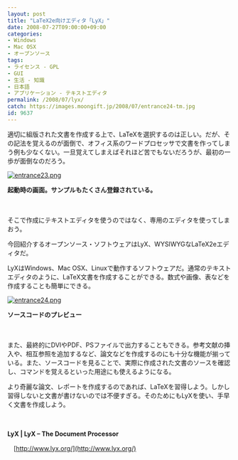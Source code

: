 ```yaml
---
layout: post
title: "LaTeX2e向けエディタ「LyX」"
date: 2008-07-27T09:00:00+09:00
categories:
- Windows
- Mac OSX
- オープンソース
tags: 
- ライセンス - GPL
- GUI
- 生活 - 知識
- 日本語
- アプリケーション - テキストエディタ
permalink: /2008/07/lyx/
catch: https://images.moongift.jp/2008/07/entrance24-tm.jpg
id: 9637
---
```

適切に組版された文書を作成する上で、LaTeXを選択するのは正しい。だが、その記法を覚えるのが面倒で、オフィス系のワードプロセッサで文書を作ってしまう例も少なくない。一旦覚えてしまえばそれほど苦でもないだろうが、最初の一歩が面倒なのだろう。

  

[![entrance23.png](https://images.moongift.jp/2008/07/entrance23-tm.jpg)](https://images.moongift.jp/2008/07/entrance23.jpg)  
  
**起動時の画面。サンプルもたくさん登録されている。**

  

　

  

そこで作成にテキストエディタを使うのではなく、専用のエディタを使ってしまおう。

  

今回紹介するオープンソース・ソフトウェアはLyX、WYSIWYGなLaTeX2eエディタだ。

  
  
<!--more-->  

LyXはWindows、Mac OSX、Linuxで動作するソフトウェアだ。通常のテキストエディタのように、LaTeX文書を作成することができる。数式や画像、表などを作成することも簡単にできる。

  

[![entrance24.png](https://images.moongift.jp/2008/07/entrance24-tm.jpg)](https://images.moongift.jp/2008/07/entrance24.jpg)  
  
**ソースコードのプレビュー**

  

　

  

また、最終的にDVIやPDF、PSファイルで出力することもできる。参考文献の挿入や、相互参照を追加するなど、論文などを作成するのにも十分な機能が揃っている。また、ソースコードを見ることで、実際に作成された文書のソースを確認し、コマンドを覚えるといった用途にも使えるようになる。

  

より奇麗な論文、レポートを作成するのであれば、LaTeXを習得しよう。しかし習得しないと文書が書けないのでは不便すぎる。そのためにもLyXを使い、手早く文書を作成しよう。

  

　

  

**LyX | LyX – The Document Processor**  
  
　[http://www.lyx.org/](http://www.lyx.org/)

  
